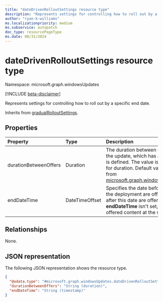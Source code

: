 ```yaml
---
title: "dateDrivenRolloutSettings resource type"
description: "Represents settings for controlling how to roll out by a specific end date."
author: "ryan-k-williams"
ms.localizationpriority: medium
ms.subservice: autopatch
doc_type: resourcePageType
ms.date: 08/31/2024
---
```


# dateDrivenRolloutSettings resource type

Namespace: microsoft.graph.windowsUpdates

[!INCLUDE [beta-disclaimer](../../includes/beta-disclaimer.md)]

Represents settings for controlling how to roll out by a specific end date.

Inherits from [gradualRolloutSettings](../resources/windowsupdates-gradualrolloutsettings.md).

## Properties
|Property|Type|Description|
|:---|:---|:---|
|durationBetweenOffers|Duration|The duration between each set of devices being offered the update, which has an effect when the **endDateTime** is defined. The value is represented in ISO 8601 format for duration. Default value is `P1D` (one day). Inherited from [microsoft.graph.windowsUpdates.gradualRolloutSettings](../resources/windowsupdates-gradualrolloutsettings.md).|
|endDateTime|DateTimeOffset|Specifies the date before which all devices currently in the deployment are offered the update. Devices added after this date are offered immediately. When the **endDateTime** isn't set, all devices in the deployment are offered content at the same time.|

## Relationships
None.

## JSON representation
The following JSON representation shows the resource type.
<!-- {
  "blockType": "resource",
  "@odata.type": "microsoft.graph.windowsUpdates.dateDrivenRolloutSettings"
}
-->
``` json
{
  "@odata.type": "#microsoft.graph.windowsUpdates.dateDrivenRolloutSettings",
  "durationBetweenOffers": "String (duration)",
  "endDateTime": "String (timestamp)"
}
```
